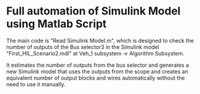 # Full automation of Simulink Model using Matlab Script
The main code is "Read Simulink Model.m", which is designed to check the number of outputs of the Bus selector3 in the Simulink model "First_HIL_Scenario2.mdl" at Veh_1 subsystem -> Algorithm Subsystem.

It estimates the number of outputs from the bus selector and generates a new Simulink model that uses the outputs from the scope and creates an equivalent number of output blocks and wires automatically without the need to use it manually.
